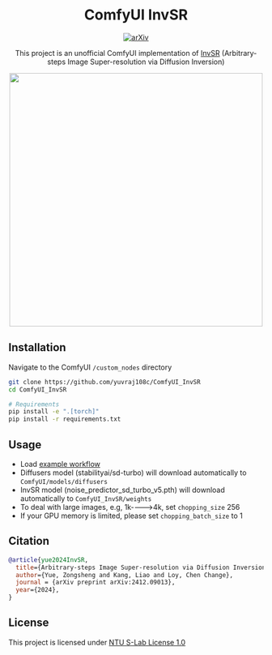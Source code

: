 

<div align="center">

# ComfyUI InvSR
[![arXiv](https://img.shields.io/badge/arXiv%20paper-2412.09013-b31b1b.svg)](https://arxiv.org/abs/2412.09013) 

This project is an unofficial ComfyUI implementation of [InvSR](https://github.com/zsyOAOA/InvSR) (Arbitrary-steps Image Super-resolution via Diffusion Inversion)

<img height="500" src="https://github.com/user-attachments/assets/6c057a3c-3355-4060-9161-a88ab6f6d986" />

</div>

## Installation
Navigate to the ComfyUI `/custom_nodes` directory
```bash
git clone https://github.com/yuvraj108c/ComfyUI_InvSR
cd ComfyUI_InvSR

# Requirements
pip install -e ".[torch]"
pip install -r requirements.txt
```

## Usage
- Load [example workflow](workflows/invsr.json) 
- Diffusers model (stabilityai/sd-turbo) will download automatically to `ComfyUI/models/diffusers`
- InvSR model (noise_predictor_sd_turbo_v5.pth) will download automatically to `ComfyUI_InvSR/weights`
- To deal with large images, e.g, 1k---->4k, set `chopping_size` 256
- If your GPU memory is limited, please set `chopping_batch_size` to 1

## Citation
```bibtex
@article{yue2024InvSR,
  title={Arbitrary-steps Image Super-resolution via Diffusion Inversion},
  author={Yue, Zongsheng and Kang, Liao and Loy, Chen Change},
  journal = {arXiv preprint arXiv:2412.09013},
  year={2024},
}
```

## License
This project is licensed under [NTU S-Lab License 1.0](LICENSE)
